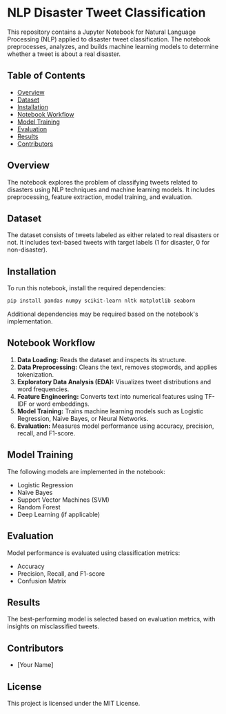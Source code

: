 # NLP Disaster Tweet Classification

This repository contains a Jupyter Notebook for Natural Language Processing (NLP) applied to disaster tweet classification. 
The notebook preprocesses, analyzes, and builds machine learning models to determine whether a tweet is about a real disaster.

## Table of Contents
- [Overview](#overview)
- [Dataset](#dataset)
- [Installation](#installation)
- [Notebook Workflow](#notebook-workflow)
- [Model Training](#model-training)
- [Evaluation](#evaluation)
- [Results](#results)
- [Contributors](#contributors)

## Overview
The notebook explores the problem of classifying tweets related to disasters using NLP techniques and machine learning models. 
It includes preprocessing, feature extraction, model training, and evaluation.

## Dataset
The dataset consists of tweets labeled as either related to real disasters or not. 
It includes text-based tweets with target labels (1 for disaster, 0 for non-disaster).

## Installation
To run this notebook, install the required dependencies:

```bash
pip install pandas numpy scikit-learn nltk matplotlib seaborn
```

Additional dependencies may be required based on the notebook's implementation.

## Notebook Workflow

1. **Data Loading:** Reads the dataset and inspects its structure.
2. **Data Preprocessing:** Cleans the text, removes stopwords, and applies tokenization.
3. **Exploratory Data Analysis (EDA):** Visualizes tweet distributions and word frequencies.
4. **Feature Engineering:** Converts text into numerical features using TF-IDF or word embeddings.
5. **Model Training:** Trains machine learning models such as Logistic Regression, Naive Bayes, or Neural Networks.
6. **Evaluation:** Measures model performance using accuracy, precision, recall, and F1-score.

## Model Training
The following models are implemented in the notebook:

- Logistic Regression
- Naive Bayes
- Support Vector Machines (SVM)
- Random Forest
- Deep Learning (if applicable)

## Evaluation
Model performance is evaluated using classification metrics:

- Accuracy
- Precision, Recall, and F1-score
- Confusion Matrix

## Results
The best-performing model is selected based on evaluation metrics, with insights on misclassified tweets.

## Contributors
- [Your Name]

## License
This project is licensed under the MIT License.
